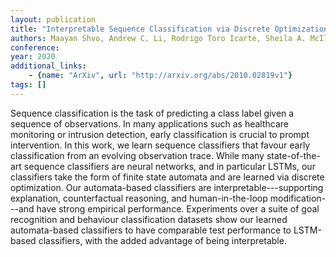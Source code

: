 ```yaml
---
layout: publication
title: "Interpretable Sequence Classification via Discrete Optimization"
authors: Maayan Shvo, Andrew C. Li, Rodrigo Toro Icarte, Sheila A. McIlraith
conference: 
year: 2020
additional_links: 
    - {name: "ArXiv", url: "http://arxiv.org/abs/2010.02819v1"}
tags: []
---
```

Sequence classification is the task of predicting a class label given a
sequence of observations. In many applications such as healthcare monitoring or
intrusion detection, early classification is crucial to prompt intervention. In
this work, we learn sequence classifiers that favour early classification from
an evolving observation trace. While many state-of-the-art sequence classifiers
are neural networks, and in particular LSTMs, our classifiers take the form of
finite state automata and are learned via discrete optimization. Our
automata-based classifiers are interpretable---supporting explanation,
counterfactual reasoning, and human-in-the-loop modification---and have strong
empirical performance. Experiments over a suite of goal recognition and
behaviour classification datasets show our learned automata-based classifiers
to have comparable test performance to LSTM-based classifiers, with the added
advantage of being interpretable.